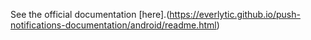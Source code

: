 See the official documentation [here].(https://everlytic.github.io/push-notifications-documentation/android/readme.html)
